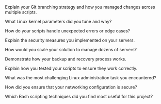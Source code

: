 Explain your Git branching strategy and how you managed changes across multiple scripts.


What Linux kernel parameters did you tune and why?

How do your scripts handle unexpected errors or edge cases?

Explain the security measures you implemented on your servers.

How would you scale your solution to manage dozens of servers?

Demonstrate how your backup and recovery process works.

Explain how you tested your scripts to ensure they work correctly.

What was the most challenging Linux administration task you encountered?

How did you ensure that your networking configuration is secure?

Which Bash scripting techniques did you find most useful for this project?